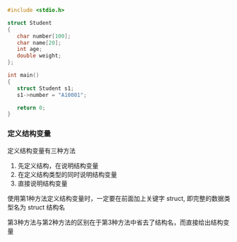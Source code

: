 
```c
#include <stdio.h>

struct Student
{
   char number[100];
   char name[20];
   int age;
   double weight;
};

int main()
{
   struct Student s1;
   s1->number = "A10001";

   return 0;
}
```

### 定义结构变量

定义结构变量有三种方法

1) 先定义结构，在说明结构变量
2) 在定义结构类型的同时说明结构变量
3) 直接说明结构变量

使用第1种方法定义结构变量时，一定要在前面加上关键字 struct, 即完整的数据类型名为 struct 结构名

第3种方法与第2种方法的区别在于第3种方法中省去了结构名，而直接给出结构变量

